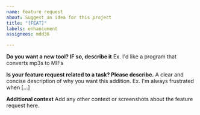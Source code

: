 ```yaml
---
name: Feature request
about: Suggest an idea for this project
title: "[FEAT]"
labels: enhancement
assignees: mdd36

---
```


**Do you want a new tool? IF so, describe it**
Ex. I'd like a program that converts mp3s to MIFs

**Is your feature request related to a task? Please describe.**
A clear and concise description of why you want this addition. Ex. I'm always frustrated when [...]

**Additional context**
Add any other context or screenshots about the feature request here.

